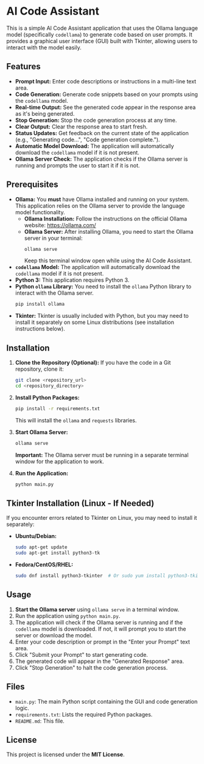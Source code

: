 # AI Code Assistant

This is a simple AI Code Assistant application that uses the Ollama language model (specifically `codellama`) to generate code based on user prompts. It provides a graphical user interface (GUI) built with Tkinter, allowing users to interact with the model easily.

## Features

*   **Prompt Input:** Enter code descriptions or instructions in a multi-line text area.
*   **Code Generation:** Generate code snippets based on your prompts using the `codellama` model.
*   **Real-time Output:** See the generated code appear in the response area as it's being generated.
*   **Stop Generation:** Stop the code generation process at any time.
*   **Clear Output:** Clear the response area to start fresh.
*   **Status Updates:** Get feedback on the current state of the application (e.g., "Generating code...", "Code generation complete.").
*   **Automatic Model Download:** The application will automatically download the `codellama` model if it is not present.
*   **Ollama Server Check:** The application checks if the Ollama server is running and prompts the user to start it if it is not.

## Prerequisites

*   **Ollama:** You **must** have Ollama installed and running on your system. This application relies on the Ollama server to provide the language model functionality.
    *   **Ollama Installation:** Follow the instructions on the official Ollama website: https://ollama.com/
    *   **Ollama Server:** After installing Ollama, you need to start the Ollama server in your terminal:
        ```bash
        ollama serve
        ```
        Keep this terminal window open while using the AI Code Assistant.
*   **`codellama` Model:** The application will automatically download the `codellama` model if it is not present.
*   **Python 3:** This application requires Python 3.
*   **Python `ollama` Library:** You need to install the `ollama` Python library to interact with the Ollama server.
    ```bash
    pip install ollama
    ```
*   **Tkinter:** Tkinter is usually included with Python, but you may need to install it separately on some Linux distributions (see installation instructions below).

## Installation

1.  **Clone the Repository (Optional):** If you have the code in a Git repository, clone it:
    ```bash
    git clone <repository_url>
    cd <repository_directory>
    ```

2.  **Install Python Packages:**
    ```bash
    pip install -r requirements.txt
    ```
    This will install the `ollama` and `requests` libraries.

3.  **Start Ollama Server:**
    ```bash
    ollama serve
    ```
    **Important:** The Ollama server must be running in a separate terminal window for the application to work.

4.  **Run the Application:**
    ```bash
    python main.py
    ```

## Tkinter Installation (Linux - If Needed)

If you encounter errors related to Tkinter on Linux, you may need to install it separately:

*   **Ubuntu/Debian:**
    ```bash
    sudo apt-get update
    sudo apt-get install python3-tk
    ```

*   **Fedora/CentOS/RHEL:**
    ```bash
    sudo dnf install python3-tkinter  # Or sudo yum install python3-tkinter
    ```

## Usage

1.  **Start the Ollama server** using `ollama serve` in a terminal window.
2.  Run the application using `python main.py`.
3.  The application will check if the Ollama server is running and if the `codellama` model is downloaded. If not, it will prompt you to start the server or download the model.
4.  Enter your code description or prompt in the "Enter your Prompt" text area.
5.  Click "Submit your Prompt" to start generating code.
6.  The generated code will appear in the "Generated Response" area.
7.  Click "Stop Generation" to halt the code generation process.

## Files

*   `main.py`: The main Python script containing the GUI and code generation logic.
*   `requirements.txt`: Lists the required Python packages.
*   `README.md`: This file.

## License

This project is licensed under the **MIT License**.
